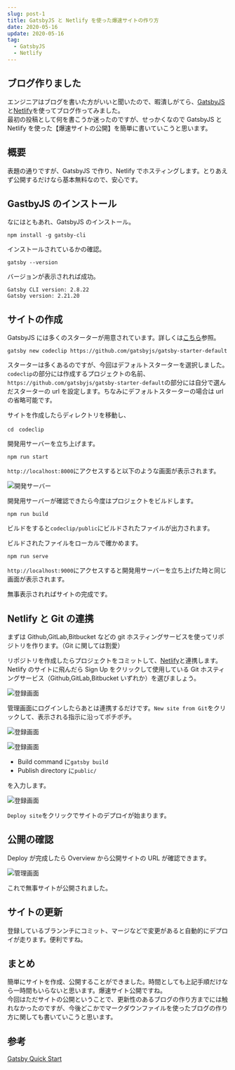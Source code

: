 ```yaml
---
slug: post-1
title: GatsbyJS と Netlify を使った爆速サイトの作り方
date: 2020-05-16
update: 2020-05-16
tag:
  - GatsbyJS
  - Netlify
---
```


## ブログ作りました

エンジニアはブログを書いた方がいいと聞いたので、暇潰しがてら、[GatsbyJS](https://www.gatsbyjs.org/)と[Netlify](https://www.netlify.com/)を使ってブログ作ってみました。  
最初の投稿として何を書こうか迷ったのですが、せっかくなので GatsbyJS と Netlify を使った【爆速サイトの公開】を簡単に書いていこうと思います。

## 概要

表題の通りですが、GatsbyJS で作り、Netlify でホスティングします。とりあえず公開するだけなら基本無料なので、安心です。

## GastbyJS のインストール

なにはともあれ、GatsbyJS のインストール。

```bash:title=shell
npm install -g gatsby-cli
```

インストールされているかの確認。

```bash:title=shell
gatsby --version
```

バージョンが表示されれば成功。

```bash:title=shell
Gatsby CLI version: 2.8.22
Gatsby version: 2.21.20
```

## サイトの作成

GatsbyJS には多くのスターターが用意されています。詳しくは[こちら](https://www.gatsbyjs.org/starters/?v=2)参照。

```bash:title=shell
gatsby new codeclip https://github.com/gatsbyjs/gatsby-starter-default
```

スターターは多くあるのですが、今回はデフォルトスターターを選択しました。`codeclip`の部分には作成するプロジェクトの名前、`https://github.com/gatsbyjs/gatsby-starter-default`の部分には自分で選んだスターターの url を設定します。ちなみにデフォルトスターターの場合は url の省略可能です。

サイトを作成したらディレクトリを移動し、

```bash:title=shell
cd　codeclip
```

開発用サーバーを立ち上げます。

```bash:title=shell
npm run start
```

`http://localhost:8000`にアクセスすると以下のような画面が表示されます。

![開発サーバー](image-1.png)

開発用サーバーが確認できたら今度はプロジェクトをビルドします。

```bash:title=shell
npm run build
```

ビルドをすると`codeclip/public`にビルドされたファイルが出力されます。

ビルドされたファイルをローカルで確かめます。

```bash:title=shell
npm run serve
```

`http://localhost:9000`にアクセスすると開発用サーバーを立ち上げた時と同じ画面が表示されます。

無事表示されればサイトの完成です。

## Netlify と Git の連携

まずは Github,GitLab,Bitbucket などの git ホスティングサービスを使ってリポジトリを作ります。（Git に関しては割愛）

リポジトリを作成したらプロジェクトをコミットして、[Netlify](https://www.netlify.com/)と連携します。Netlify のサイトに飛んだら Sign Up をクリックして使用している Git ホスティングサービス（Github,GitLab,Bitbucket いずれか）を選びましょう。

![登録画面](image-2.jpg)

管理画面にログインしたらあとは連携するだけです。`New site from Git`をクリックして、表示される指示に沿ってポチポチ。

![登録画面](image-3.png)

![登録画面](image-4.png)

- Build command に`gatsby build`
- Publish directory に`public/`

を入力します。

![登録画面](image-5.png)

`Deploy site`をクリックでサイトのデプロイが始まります。

## 公開の確認

Deploy が完成したら Overview から公開サイトの URL が確認できます。

![管理画面](image-6.jpg)

これで無事サイトが公開されました。

## サイトの更新

登録しているブランンチにコミット、マージなどで変更があると自動的にデプロイが走ります。便利ですね。

## まとめ

簡単にサイトを作成、公開することができました。時間としても上記手順だけなら一時間もいらないと思います。爆速サイト公開ですね。  
今回はただサイトの公開ということで、更新性のあるブログの作り方までには触れなかったのですが、今後どこかでマークダウンファイルを使ったブログの作り方に関しても書いていこうと思います。

## 参考

[Gatsby Quick Start](https://www.gatsbyjs.org/docs/quick-start)
